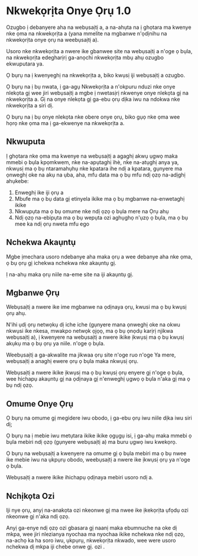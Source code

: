 # Nkwekọrịta Onye Ọrụ 1.0

Ozugbo ị debanyere aha na webụsaịtị a, a na-ahụta na ị ghọtara ma kwenye nke ọma na nkwekọrịta a (yana mmelite na mgbanwe n'ọdịnihu na nkwekọrịta onye ọrụ na weebụsaịtị a).

Usoro nke nkwekọrịta a nwere ike gbanwee site na webụsaịtị a n'oge ọ bụla, na nkwekọrịta edegharịrị ga-anọchi nkwekọrịta mbụ ahụ ozugbo ekwuputara ya.

Ọ bụrụ na ị kwenyeghị na nkwekọrịta a, biko kwụsị iji webụsaịtị a ozugbo.

Ọ bụrụ na ị bụ nwata, ị ga-agụ Nkwekọrịta a n'okpuru nduzi nke onye nlekọta gị wee jiri webụsaịtị a mgbe ị nwetasịrị nkwenye onye nlekọta gị na nkwekọrịta a. Gị na onye nlekọta gị ga-ebu ọrụ dịka iwu na ndokwa nke nkwekọrịta a siri dị.

Ọ bụrụ na ị bụ onye nlekọta nke obere onye ọrụ, biko gụọ nke ọma wee họrọ nke ọma ma ị ga-ekwenye na nkwekọrịta a.

## Nkwuputa

Ị ghọtara nke ọma ma kwenye na webụsaịtị a agaghị akwụ ụgwọ maka mmebi ọ bụla kpọmkwem, nke na-apụtaghị ìhè, nke na-atụghị anya ya, nkwụsị ma ọ bụ ntaramahụhụ nke kpatara ihe ndị a kpatara, gụnyere ma ọnweghị oke na akụ na ụba, aha, mfu data ma ọ bụ mfu ndị ọzọ na-adịghị ahụkebe:

1. Enweghị ike iji ọrụ a
1. Mbufe ma ọ bụ data gị etinyela ikike ma ọ bụ mgbanwe na-enwetaghị ikike
1. Nkwupụta ma ọ bụ omume nke ndị ọzọ ọ bụla mere na Ọrụ ahụ
1. Ndị ọzọ na-ebipụta ma ọ bụ wepụta ozi aghụghọ n'ụzọ ọ bụla, ma ọ bụ mee ka ndị ọrụ nweta mfu ego

## Nchekwa Akaụntụ

Mgbe ịmechara usoro ndebanye aha maka ọrụ a wee debanye aha nke ọma, ọ bụ ọrụ gị ichekwa nchekwa nke akaụntụ gị.

Ị na-ahụ maka ọrụ niile na-eme site na iji akaụntụ gị.

## Mgbanwe Ọrụ

Webụsaịtị a nwere ike ime mgbanwe na ọdịnaya ọrụ, kwusi ma ọ bụ kwụsị ọrụ ahụ.

N'ihi ụdị ọrụ netwọkụ dị iche iche (gụnyere mana ọnweghị oke na okwu nkwụsi ike nkesa, mwakpo netwọk ọjọọ, ma ọ bụ ọnọdụ karịrị njikwa webụsaịtị a), ị kwenyere na webụsaịtị a nwere ikike ịkwụsị ma ọ bụ kwụsị akụkụ ma ọ bụ ọrụ ya niile. n'oge ọ bụla.

Weebụsaịtị a ga-akwalite ma jikwaa ọrụ site n'oge ruo n'oge Ya mere, webụsaịtị a anaghị ewere ọrụ ọ bụla maka nkwụsị ọrụ.

Webụsaịtị a nwere ikike ịkwụsị ma ọ bụ kwụsị ọrụ enyere gị n'oge ọ bụla, wee hichapụ akaụntụ gị na ọdịnaya gị n'enweghị ụgwọ ọ bụla n'aka gị ma ọ bụ ndị ọzọ.

## Omume Onye Ọrụ

Ọ bụrụ na omume gị megidere iwu obodo, ị ga-ebu ọrụ iwu niile dịka iwu siri dị;

Ọ bụrụ na ị mebie iwu metụtara ikike ikike ọgụgụ isi, ị ga-ahụ maka mmebi ọ bụla mebiri ndị ọzọ (gụnyere webụsaịtị a) ma buru ụgwọ iwu kwekọrọ.

Ọ bụrụ na webụsaịtị a kwenyere na omume gị ọ bụla mebiri ma ọ bụ nwee ike mebie iwu na ụkpụrụ obodo, weebụsaịtị a nwere ike ịkwụsị ọrụ ya n'oge ọ bụla.

Webụsaịtị a nwere ikike ihichapụ ọdịnaya mebiri usoro ndị a.

## Nchịkọta Ozi

Iji nye ọrụ, anyị na-anakọta ozi nkeonwe gị ma nwee ike ịkekọrịta ụfọdụ ozi nkeonwe gị n'aka ndị ọzọ.

Anyị ga-enye ndị ọzọ ozi gbasara gị naanị maka ebumnuche na oke dị mkpa, wee jiri nlezianya nyochaa ma nyochaa ikike nchekwa nke ndị ọzọ, na-achọ ka ha soro iwu, ụkpụrụ, nkwekọrịta nkwado, wee were usoro nchekwa dị mkpa iji chebe onwe gị. ozi .